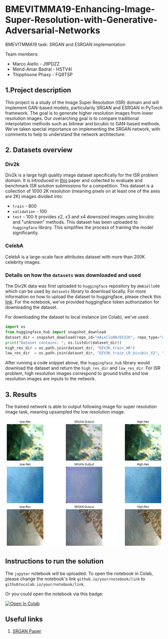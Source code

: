 # BMEVITMMA19-Enhancing-Image-Super-Resolution-with-Generative-Adversarial-Networks
BMEVITMMA19 task: SRGAN and ESRGAN implementation

Team members:
- Marco Aiello     - J9PDZZ
- Mend-Amar Badral - HSTV4I
- Thipphsone Phaxy - FQ9TSP

## 1.Project description
This project is a study of the Image Super Resolution (ISR) domain and will implement GAN-based models, particularily SRGAN and ESRGAN in PyTorch framework. The goal is to generate higher resolution images from lower resolution images. Our overarching goal is to compare traditional interpolation methods such as bilinear and bicubic to GAN-based methods. We've taken special importance on implementing the SRGAN network, with comments to help to understand the network architecture.

## 2. Datasets overview
### Div2k
Div2k is a large high quality image dataset specifically for the ISR problem domain. It is introduced in [this](https://openaccess.thecvf.com/content_cvpr_2017_workshops/w12/papers/Agustsson_NTIRE_2017_Challenge_CVPR_2017_paper.pdf) paper and collected to evaluate and benchmark ISR solution submissions for a competition. This dataset is a collection of 1000 2K resolution (meaning pixels on at least one of the axes are 2K) images divided into:
- `train` - 800
- `validation` - 100
- `test` - 100
It provides x2, x3 and x4 downsized images using bicubic and "unknown" methods.
This dataset has been uploaded to `huggingface` library. This simplifies the process of training the model significantly.

### CelebA
CelebA is a large-scale face attributes dataset with more than 200K celebrity images.

### Details on how the `datasets` was downloaded and used
The Div2K data was first uploaded to `huggingface` repository by `@mAiello00` which can be used by `datasets` library to download locally. For more information on how to upload the dataset to huggingface, please check this [link](https://huggingface.co/docs/datasets/en/share). For the notebook, we've provided huggingface token authorization for downloading the dataset. 

For downloading the dataset to local instance (on Colab), we've used:
```python
import os
from huggingface_hub import snapshot_download
dataset_dir = snapshot_download(repo_id="mAiello00/DIV2K", repo_type="dataset")
print("Dataset contains: ", os.listdir(dataset_dir))
high_res_dir = os.path.join(dataset_dir, "DIV2K_train_HR")
low_res_dir  = os.path.join(dataset_dir, "DIV2K_train_LR_bicubic_X2", "DIV2K_train_LR_bicubic", "X2") # Downscaled 2 times images
```
After running a code snippet above, the `huggingface_hub` library would download the dataset and return the `high_res_dir` and `low_res_dir`. For ISR problem, high resolution images correspond to ground truths and low resolution images are inputs to the network.

## 3. Results

The trained network is able to output following image for super resolution image task, meaning upsampled the low resolution image.

![image](srgan_output.png)


## Instructions to run the solution
The `jupyter` notebook will be uploaded. To open the notebook in Colab, please change the notebook's link `github.io/your/notebook/link` to `githubtocolab.io/your/notebook/link`. 

Or you could open the notebook via this badge:

[![Open In Colab](https://colab.research.google.com/assets/colab-badge.svg)](https://colab.research.google.com/drive/13amKtIOEObSN3Ce3_FMS2Mia3RFJrLeb?usp=sharing)

## Useful links

1. [SRGAN Paper](https://openaccess.thecvf.com/content_cvpr_2017/papers/Ledig_Photo-Realistic_Single_Image_CVPR_2017_paper.pdf)
